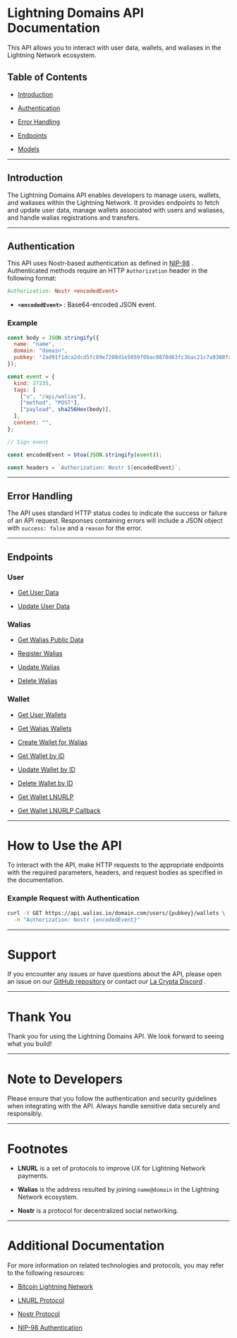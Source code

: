 # Lightning Domains API Documentation

This API allows you to interact with user data, wallets, and waliases in the Lightning Network ecosystem.

## Table of Contents

- [Introduction](#introduction)

- [Authentication](#authentication)

- [Error Handling](#error-handling)

- [Endpoints](#endpoints)

- [Models](./MODELS.md)

---

## Introduction

The Lightning Domains API enables developers to manage users, wallets, and waliases within the Lightning Network. It provides endpoints to fetch and update user data, manage wallets associated with users and waliases, and handle walias registrations and transfers.

---

## Authentication

This API uses Nostr-based authentication as defined in [NIP-98](https://github.com/nostr-protocol/nips/blob/master/98.md) . Authenticated methods require an HTTP `Authorization` header in the following format:

```makefile
Authorization: Nostr <encodedEvent>
```

- **`<encodedEvent>`** : Base64-encoded JSON event.

### Example

```javascript
const body = JSON.stringify({
  name: "name",
  domain: "domain",
  pubkey: "2ad91f1dca2dcd5fc89e7208d1e5059f0bac0870d63fc3bac21c7a9388fa18fd",
});

const event = {
  kind: 27235,
  tags: [
    ["u", "/api/walias"],
    ["method", "POST"],
    ["payload", sha256Hex(body)],
  ],
  content: "",
};

// Sign event

const encodedEvent = btoa(JSON.stringify(event));

const headers = `Authorization: Nostr ${encodedEvent}`;
```

---

## Error Handling

The API uses standard HTTP status codes to indicate the success or failure of an API request. Responses containing errors will include a JSON object with `success: false` and a `reason` for the error.

---

## Endpoints

### User

- [Get User Data](./users/get_user_data.md)

- [Update User Data](./users/update_user_data.md)

### Walias

- [Get Walias Public Data](./waliases/get_walias_public_data.md)

- [Register Walias](./waliases/register_walias.md)

- [Update Walias](./waliases/update_walias.md)

- [Delete Walias](./waliases/delete_walias.md)

### Wallet

- [Get User Wallets](./wallets/get_user_wallets.md)

- [Get Walias Wallets](./wallets/get_walias_wallets.md)

- [Create Wallet for Walias](./wallets/create_wallet_for_walias.md)

- [Get Wallet by ID](./wallets/get_wallet_by_id.md)

- [Update Wallet by ID](./wallets/update_wallet_by_id.md)

- [Delete Wallet by ID](./wallets/delete_wallet_by_id.md)

- [Get Wallet LNURLP](./wallets/get_wallet_lnurlp.md)

- [Get Wallet LNURLP Callback](./wallets/get_wallet_lnurlp_callback.md)

---

# How to Use the API

To interact with the API, make HTTP requests to the appropriate endpoints with the required parameters, headers, and request bodies as specified in the documentation.

### Example Request with Authentication

```bash
curl -X GET https://api.walias.io/domain.com/users/{pubkey}/wallets \
  -H "Authorization: Nostr {encodedEvent}"
```

---

# Support

If you encounter any issues or have questions about the API, please open an issue on our [GitHub repository](https://github.com/lightning-domains/lightning-domains) or contact our [La Crypta Discord](https://discord.lacrypta.ar) .

---

# Thank You

Thank you for using the Lightning Domains API. We look forward to seeing what you build!

---

# Note to Developers

Please ensure that you follow the authentication and security guidelines when integrating with the API. Always handle sensitive data securely and responsibly.

---

# Footnotes

- **LNURL** is a set of protocols to improve UX for Lightning Network payments.

- **Walias** is the address resulted by joining `name@domain` in the Lightning Network ecosystem.

- **Nostr** is a protocol for decentralized social networking.

---

# Additional Documentation

For more information on related technologies and protocols, you may refer to the following resources:

- [Bitcoin Lightning Network](https://lightning.network/)

- [LNURL Protocol](https://github.com/lnurl/luds)

- [Nostr Protocol](https://github.com/nostr-protocol)

- [NIP-98 Authentication](https://github.com/nostr-protocol/nips/blob/master/98.md)
